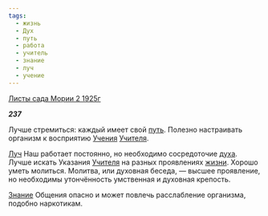 ```yaml
---
tags:
  - жизнь
  - Дух
  - путь
  - работа
  - учитель
  - знание
  - луч
  - учение
---
```

[Листы сада Мории 2 1925г](https://127.0.0.1:4002/agni/1925)

___237___

Лучше стремиться: каждый имеет свой [путь](../../../tags/#путь). Полезно настраивать организм к восприятию [Учения](../../../tags/#учение) [Учителя](../../../tags/#учитель).   

[Луч](../../../tags/#луч) Наш работает постоянно, но необходимо сосредоточие [духа](../../../tags/#Дух). Лучше искать Указания [Учителя](../../../tags/#учитель) на разных проявлениях [жизни](../../../tags/#жизнь). Хорошо уметь молиться. Молитва, или духовная беседа, — высшее проявление, но необходимы утончённость умственная и духовная крепость.   

[Знание](../../../tags/#знание) Общения опасно и может повлечь расслабление организма, подобно наркотикам.   

